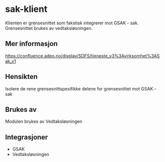# sak-klient

Klienten er grensesnittet som fakstisk integrerer mot GSAK - sak. Grensesnittet brukes av vedtaksløsningen.

## Mer informasjon

https://confluence.adeo.no/display/SDFS/tjeneste_v3%3Avirksomhet%3ASak_v1

## Hensikten

Isolere de rene grensesnittspesifikke delene for grensesnittet mot GSAK - sak 

## Brukes av

Modulen brukes av Vedtaksløsningen 

## Integrasjoner

* GSAK
* Vedtaksløsningen
 